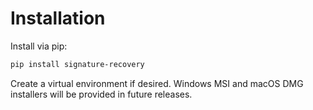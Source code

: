 # Installation

Install via pip:

```bash
pip install signature-recovery
```

Create a virtual environment if desired. Windows MSI and macOS DMG installers will be provided in future releases.
